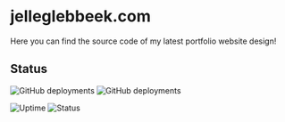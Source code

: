 # jelleglebbeek.com
Here you can find the source code of my latest portfolio website design!
## Status
![GitHub deployments](https://img.shields.io/github/deployments/jely2002/jelleglebbeek.com/development?label=Development%20deploy)
![GitHub deployments](https://img.shields.io/github/deployments/jely2002/jelleglebbeek.com/production?label=Production%20deploy)

![Uptime](https://img.shields.io/uptimerobot/ratio/7/m788839824-b4d560375d571dd2a1625da5)
![Status](https://img.shields.io/uptimerobot/status/m788839835-e2c44e21cac2a0f43a2d2bf9)
